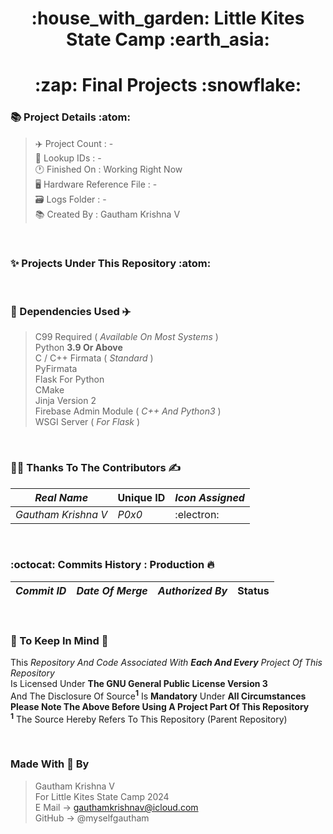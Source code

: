 <h1 align="center">:house_with_garden: Little Kites State Camp :earth_asia:
<h1 align="center">:zap: Final Projects :snowflake:

### :books: Project Details :atom:
> :airplane: Project Count : - <br>
> :bookmark_tabs: Lookup IDs : - <br>
> :clock1: Finished On : Working Right Now<br>
> :desktop_computer: Hardware Reference File : - <br>
> :card_file_box: Logs Folder :  - <br>
> :books: Created By : Gautham Krishna V

<br>

### :sparkles: Projects Under This Repository :atom:

<br>

### :bridge_at_night: Dependencies Used :airplane:

> C99 Required ( *Available On Most Systems* ) <br>
> Python **3.9 Or Above** <br>
> C / C++ Firmata ( *Standard* ) <br>
> PyFirmata <br>
> Flask For Python <br>
> CMake <br>
> Jinja Version 2 <br>
> Firebase Admin Module ( *C++ And Python3* ) <br>
> WSGI Server ( *For Flask* )

<br>

### :man_technologist: Thanks To The Contributors :writing_hand:

| *Real Name* | **Unique ID**  | *Icon Assigned* |
| ----------- | -------------- | --------------- |
| *Gautham Krishna V* | *P0x0* | :electron: |

<br>

### :octocat: Commits History : Production :fire:
| *Commit ID* | *Date Of Merge* | *Authorized By* | **Status** |
| ----------- | --------------- | --------------- | ---------- |

<br>

### :scroll: To Keep In Mind :art:

This *Repository And Code Associated With **Each And Every** Project Of This Repository* <br>
Is Licensed Under **The GNU General Public License Version 3** <br>
And The Disclosure Of Source<sup>**1**</sup> Is **Mandatory** Under **All Circumstances** <br>
**Please Note The Above Before Using A Project Part Of This Repository** <br>
<sup>**1**</sup> The Source Hereby Refers To This Repository (Parent Repository)

<br>

### Made With :gift_heart: By

> Gautham Krishna V <br>
> For Little Kites State Camp 2024 <br>
> E Mail -> gauthamkrishnav@icloud.com <br>
> GitHub -> @myselfgautham <br>
